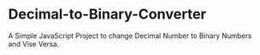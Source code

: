 # Decimal-to-Binary-Converter
A Simple JavaScript Project to change Decimal Number to Binary Numbers and Vise Versa.

